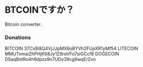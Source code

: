 # BTCOINですか？

Bitcoin converter.

### Donations

BITCOIN  37Cx8i8Q4VjJJpMX6oRYVh2FUpXR1yMf54
LITECOIN MMUTvmaiZhPHjK68Jy1Z9roVFo7siGCcf8
DOGECOIN DSaqBstRo4h6dpzs9n7UDv39cg9wqErZvo
